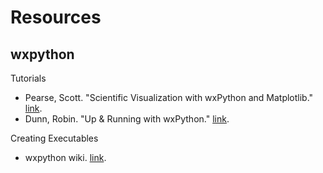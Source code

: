 # Resources


## wxpython

Tutorials

* Pearse, Scott. "Scientific Visualization with wxPython and Matplotlib." [link](wxpython/matplotlib-in-wxpython.pdf).
* Dunn, Robin. "Up & Running with wxPython." [link](wxpython/wxPython-OSCON2004.pdf).

Creating Executables
* wxpython wiki. [link](https://wiki.wxpython.org/CreatingStandaloneExecutables).
